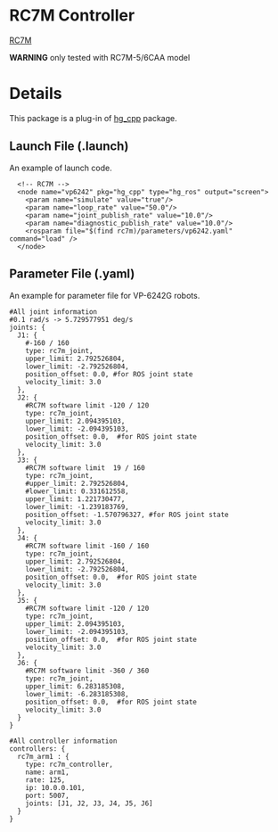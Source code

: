 # RC7M Controller #

[RC7M](http://www.denso-wave.com/en/robot/product/controller/rc7m__Spec.html)


**WARNING** only tested with RC7M-5/6CAA model

# Details #
This package is a plug-in of [hg\_cpp](hgcpp.md) package.


## Launch File (.launch) ##
An example of launch code.
```
  <!-- RC7M -->
  <node name="vp6242" pkg="hg_cpp" type="hg_ros" output="screen">
    <param name="simulate" value="true"/>
    <param name="loop_rate" value="50.0"/>
    <param name="joint_publish_rate" value="10.0"/>
    <param name="diagnostic_publish_rate" value="10.0"/>      
    <rosparam file="$(find rc7m)/parameters/vp6242.yaml" command="load" />    
  </node>
```

## Parameter File (.yaml) ##
An example for parameter file for VP-6242G robots.
```
#All joint information
#0.1 rad/s -> 5.729577951 deg/s
joints: {
  J1: {
    #-160 / 160
    type: rc7m_joint,
    upper_limit: 2.792526804,
    lower_limit: -2.792526804,
    position_offset: 0.0, #for ROS joint state
    velocity_limit: 3.0
  },
  J2: {
    #RC7M software limit -120 / 120
    type: rc7m_joint,
    upper_limit: 2.094395103,
    lower_limit: -2.094395103,
    position_offset: 0.0,  #for ROS joint state
    velocity_limit: 3.0  
  },
  J3: {
    #RC7M software limit  19 / 160
    type: rc7m_joint,
    #upper_limit: 2.792526804,
    #lower_limit: 0.331612558,    
    upper_limit: 1.221730477,
    lower_limit: -1.239183769,    
    position_offset: -1.570796327, #for ROS joint state 
    velocity_limit: 3.0
  },
  J4: {
    #RC7M software limit -160 / 160
    type: rc7m_joint,
    upper_limit: 2.792526804,
    lower_limit: -2.792526804,    
    position_offset: 0.0,  #for ROS joint state
    velocity_limit: 3.0
  },
  J5: {
    #RC7M software limit -120 / 120
    type: rc7m_joint,
    upper_limit: 2.094395103,
    lower_limit: -2.094395103,
    position_offset: 0.0,  #for ROS joint state
    velocity_limit: 3.0
  },
  J6: {
    #RC7M software limit -360 / 360
    type: rc7m_joint,
    upper_limit: 6.283185308,
    lower_limit: -6.283185308,
    position_offset: 0.0,  #for ROS joint state
    velocity_limit: 3.0
  }
}

#All controller information
controllers: {
  rc7m_arm1 : {
    type: rc7m_controller,
    name: arm1,
    rate: 125,
    ip: 10.0.0.101,
    port: 5007,    
    joints: [J1, J2, J3, J4, J5, J6]
  }
}
```